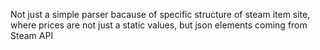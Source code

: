 Not just a simple parser bacause of specific structure of steam item site, where prices are not just a static values, but json elements coming from Steam API
